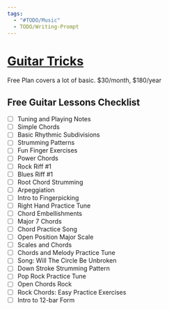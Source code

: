 ```yaml
---
tags:
  - "#TODO/Music"
  - TODO/Writing-Prompt
---
```

# [Guitar Tricks](https://www.guitartricks.com/free-guitar-lessons) 
Free Plan covers a lot of basic. $30/month, $180/year
## Free Guitar Lessons Checklist
- [ ] Tuning and Playing Notes
- [ ] Simple Chords
- [ ] Basic Rhythmic Subdivisions
- [ ] Strumming Patterns
- [ ] Fun Finger Exercises
- [ ] Power Chords
- [ ] Rock Riff #1
- [ ] Blues Riff #1
- [ ] Root Chord Strumming
- [ ] Arpeggiation
- [ ] Intro to Fingerpicking
- [ ] Right Hand Practice Tune
- [ ] Chord Embellishments
- [ ] Major 7 Chords
- [ ] Chord Practice Song
- [ ] Open Position Major Scale
- [ ] Scales and Chords
- [ ] Chords and Melody Practice Tune
- [ ] Song: Will The Circle Be Unbroken
- [ ] Down Stroke Strumming Pattern
- [ ] Pop Rock Practice Tune
- [ ] Open Chords Rock
- [ ] Rock Chords: Easy Practice Exercises
- [ ] Intro to 12-bar Form
